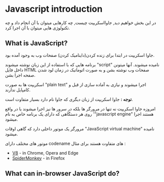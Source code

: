 # Javascript introduction
در این بخش خواهیم دید, جاوااسکریپت چیست, چه کارهایی میتوان با آن انجام داد و چه تکنولوژی هایی میتوان با آن اجرا کرد.
## What is JavaScript?
جاوا اسکریپت در ابتدا برای زنده کردن(داینامیک کردن) صفحات وب به وجود آمده بود.

برنامه هایی که با استفاده از این زبان نوشته میشوند "script" نامیده میشوند. آنها میتونن داخل فایل HTML صفحات وب نوشته بشن و به صورت اتوماتیک در زمان لود شدن صفحه اجرا بشن.

اسکریپت ها به صورت "plain text" اجرا میشوند و نیازی به آماده سازی از قبل و کامپایل ندارند.

**توجه :** جاوا اسکریپت از زبان دیگری که جاوا نام دارد بسیار متفاوت است.

امروزه جاوا اسکریپت نه تنها در مرورگر ها بلکه در سرور ها نیز اجرا میشوند یا در واقع روی هر دستگاهی که دارای یک برنامه خاص به نام '"javascript engine" هستند اجرا میشود.

مرورگر یک موتور داخلی دارد که گاهی اوقات "JavaScript virtual machine" نامیده میشود.

موتور های مختلف دارای codename های متفاوت هستند برای مثال :<br>
- [V8](https://en.wikipedia.org/wiki/V8_(JavaScript_engine)) - in Chrome, Opera and Edge
- [SpiderMonkey](https://en.wikipedia.org/wiki/SpiderMonkey) - in Firefox

## What can in-browser JavaScript do?